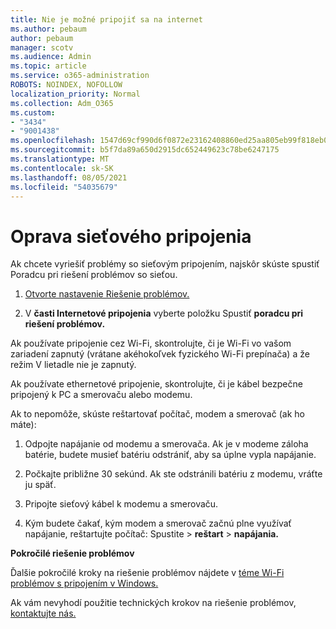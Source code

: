 ```yaml
---
title: Nie je možné pripojiť sa na internet
ms.author: pebaum
author: pebaum
manager: scotv
ms.audience: Admin
ms.topic: article
ms.service: o365-administration
ROBOTS: NOINDEX, NOFOLLOW
localization_priority: Normal
ms.collection: Adm_O365
ms.custom:
- "3434"
- "9001438"
ms.openlocfilehash: 1547d69cf990d6f0872e23162408860ed25aa805eb99f818eb079d0f7e04ce35
ms.sourcegitcommit: b5f7da89a650d2915dc652449623c78be6247175
ms.translationtype: MT
ms.contentlocale: sk-SK
ms.lasthandoff: 08/05/2021
ms.locfileid: "54035679"
---
```

# <a name="fix-network-connection"></a>Oprava sieťového pripojenia

Ak chcete vyriešiť problémy so sieťovým pripojením, najskôr skúste spustiť Poradcu pri riešení problémov so sieťou. 

1. [Otvorte nastavenie Riešenie problémov.](ms-settings:troubleshoot)

2. V **časti Internetové pripojenia** vyberte položku Spustiť **poradcu pri riešení problémov.**

Ak používate pripojenie cez Wi-Fi, skontrolujte, či je Wi-Fi vo vašom zariadení zapnutý (vrátane akéhokoľvek fyzického Wi-Fi prepínača) a že režim V lietadle nie je zapnutý.

Ak používate ethernetové pripojenie, skontrolujte, či je kábel bezpečne pripojený k PC a smerovaču alebo modemu.

Ak to nepomôže, skúste reštartovať počítač, modem a smerovač (ak ho máte):

1. Odpojte napájanie od modemu a smerovača. Ak je v modeme záloha batérie, budete musieť batériu odstrániť, aby sa úplne vypla napájanie.

2. Počkajte približne 30 sekúnd. Ak ste odstránili batériu z modemu, vráťte ju späť.

3. Pripojte sieťový kábel k modemu a smerovaču.

4. Kým budete čakať, kým modem a smerovač začnú plne využívať napájanie, reštartujte počítač: Spustite   >  **reštart**  >  **napájania.**

**Pokročilé riešenie problémov**

Ďalšie pokročilé kroky na riešenie problémov nájdete v [téme Wi-Fi problémov s pripojením v Windows.](https://support.microsoft.com/help/10741?ocid=SMC10741%2F) 

Ak vám nevyhodí použitie technických krokov na riešenie problémov, [kontaktujte nás.](https://support.microsoft.com/contactus)
